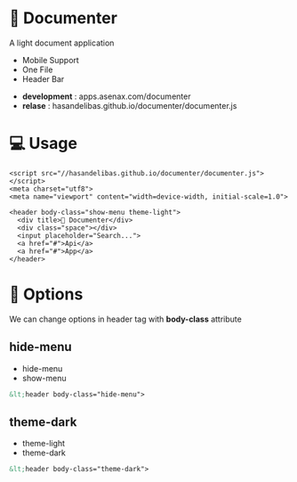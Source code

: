 # 📄 Documenter

A light document application

+ Mobile Support
+ One File
+ Header Bar


* **development** : apps.asenax.com/documenter
* **relase** : hasandelibas.github.io/documenter/documenter.js



# 💻 Usage
```
<script src="//hasandelibas.github.io/documenter/documenter.js"></script>
<meta charset="utf8">
<meta name="viewport" content="width=device-width, initial-scale=1.0">

<header body-class="show-menu theme-light">
  <div title>📄 Documenter</div>
  <div class="space"></div>
  <input placeholder="Search...">
  <a href="#">Api</a>
  <a href="#">App</a>
</header>
```


# 🔨 Options
We can change options in header tag with **body-class** attribute
## hide-menu
* hide-menu
* show-menu
```html
&lt;header body-class="hide-menu">
```

## theme-dark
* theme-light
* theme-dark
```html
&lt;header body-class="theme-dark">
```
